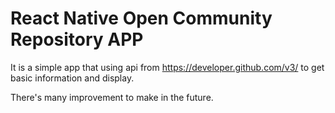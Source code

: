 # React Native Open Community Repository APP
It is a simple app that using api from https://developer.github.com/v3/ to get basic information and display.

There's many improvement to make in the future.
